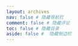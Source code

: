 ```yaml
---
layout: archives
nav: false # 隐藏导航栏
comment: false # 隐藏评论
toc: false # 隐藏目录
aside: false #  隐藏侧边栏
---
```

